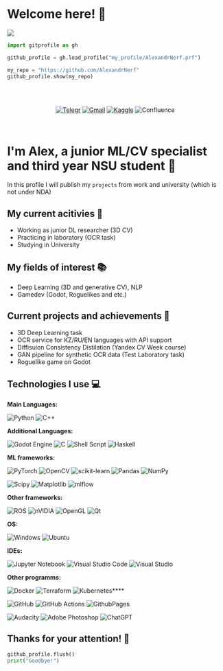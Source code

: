 # Welcome here! 👋

<img src="https://wallpapers.com/images/hd/nausicaa-of-the-valley-of-the-wind-2489-x-700-wallpaper-9oi9zc1u9xzqm9ky.jpg">

<br>

```python
import gitprofile as gh

github_profile = gh.load_profile("my_profile/AlexandrNerf.prf")

my_repo = "https://github.com/AlexandrNerf"
github_profile.show(my_repo)
```
<br><br>

<div align='center'>
  
[![Telegr](https://img.shields.io/badge/Telegram-2CA5E0?style=for-the-badge&logo=telegram&logoColor=white)](https://t.me/Nerfmanich)
[![Gmail](https://img.shields.io/badge/Gmail-D14836?style=for-the-badge&logo=gmail&logoColor=white)](a.varnakin@g.nsu.ru)
[![Kaggle](https://img.shields.io/badge/Kaggle-20BEFF?style=for-the-badge&logo=Kaggle&logoColor=white)]()
![Confluence](https://img.shields.io/badge/confluence-%23172BF4.svg?style=for-the-badge&logo=confluence&logoColor=white)

</div>

<br>

# I'm Alex, a junior ML/CV specialist and third year NSU student 💼

In this profile I will publish my 
`projects`
from work and university (which is not under NDA)

## My current acitivies 📝

- Working as junior DL researcher (3D CV)
- Practicing in laboratory (OCR task)
- Studying in University

## My fields of interest 📚

- Deep Learning (3D and generative CV), NLP
- Gamedev (Godot, Roguelikes and etc.)

## Current projects and achievements 🏢

- 3D Deep Learning task
- OCR service for KZ/RU/EN languages with API support
- Diffisuion Consistency Distilation (Yandex CV Week course)
- GAN pipeline for synthetic OCR data (Test Laboratory task)
- Roguelike game on Godot

## Technologies I use 💻

__Main Languages:__

![Python](https://img.shields.io/badge/python-3670A0?style=for-the-badge&logo=python&logoColor=ffdd54)
![C++](https://img.shields.io/badge/C%2B%2B-00599C?style=for-the-badge&logo=c%2B%2B&logoColor=white)

__Additional Languages:__

![Godot Engine](https://img.shields.io/badge/GODOT-%23FFFFFF.svg?style=for-the-badge&logo=godot-engine)
![C](https://img.shields.io/badge/c-%2300599C.svg?style=for-the-badge&logo=c&logoColor=white)
![Shell Script](https://img.shields.io/badge/shell_script-%23121011.svg?style=for-the-badge&logo=gnu-bash&logoColor=white)
![Haskell](https://img.shields.io/badge/Haskell-5e5086?style=for-the-badge&logo=haskell&logoColor=white)

__ML frameworks:__

![PyTorch](https://img.shields.io/badge/PyTorch-%23EE4C2C.svg?style=for-the-badge&logo=PyTorch&logoColor=white)
![OpenCV](https://img.shields.io/badge/opencv-%23white.svg?style=for-the-badge&logo=opencv&logoColor=white)
![scikit-learn](https://img.shields.io/badge/scikit--learn-%23F7931E.svg?style=for-the-badge&logo=scikit-learn&logoColor=white)
![Pandas](https://img.shields.io/badge/pandas-%23150458.svg?style=for-the-badge&logo=pandas&logoColor=white)
![NumPy](https://img.shields.io/badge/numpy-%23013243.svg?style=for-the-badge&logo=numpy&logoColor=white)

![Scipy](https://img.shields.io/badge/SciPy-%230C55A5.svg?style=for-the-badge&logo=scipy&logoColor=%white)
![Matplotlib](https://img.shields.io/badge/Matplotlib-%23ffffff.svg?style=for-the-badge&logo=Matplotlib&logoColor=black)
![mlflow](https://img.shields.io/badge/mlflow-%23d9ead3.svg?style=for-the-badge&logo=numpy&logoColor=blue)

__Other frameworks:__

![ROS](https://img.shields.io/badge/ros-%230A0FF9.svg?style=for-the-badge&logo=ros&logoColor=white)
![nVIDIA](https://img.shields.io/badge/cuda-000000.svg?style=for-the-badge&logo=nVIDIA&logoColor=green)
![OpenGL](https://img.shields.io/badge/OpenGL-%23FFFFFF.svg?style=for-the-badge&logo=opengl)
![Qt](https://img.shields.io/badge/Qt-%23217346.svg?style=for-the-badge&logo=Qt&logoColor=white)

__OS:__

![Windows](https://img.shields.io/badge/Windows-0078D6?style=for-the-badge&logo=windows&logoColor=white)
![Ubuntu](https://img.shields.io/badge/Ubuntu-E95420?style=for-the-badge&logo=ubuntu&logoColor=white)

__IDEs:__

![Jupyter Notebook](https://img.shields.io/badge/jupyter-%23FA0F00.svg?style=for-the-badge&logo=jupyter&logoColor=white)
![Visual Studio Code](https://img.shields.io/badge/Visual%20Studio%20Code-0078d7.svg?style=for-the-badge&logo=visual-studio-code&logoColor=white)
![Visual Studio](https://img.shields.io/badge/Visual%20Studio-5C2D91.svg?style=for-the-badge&logo=visual-studio&logoColor=white)

__Other programms:__


![Docker](https://img.shields.io/badge/docker-%230db7ed.svg?style=for-the-badge&logo=docker&logoColor=white)
![Terraform](https://img.shields.io/badge/terraform-%235835CC.svg?style=for-the-badge&logo=terraform&logoColor=white)
![Kubernetes](https://img.shields.io/badge/kubernetes-%23326ce5.svg?style=for-the-badge&logo=kubernetes&logoColor=white)****

![GitHub](https://img.shields.io/badge/github-%23121011.svg?style=for-the-badge&logo=github&logoColor=white)
![GitHub Actions](https://img.shields.io/badge/github%20actions-%232671E5.svg?style=for-the-badge&logo=githubactions&logoColor=white)
![GithubPages](https://img.shields.io/badge/github%20pages-121013?style=for-the-badge&logo=github&logoColor=white)

![Audacity](https://img.shields.io/badge/Audacity-0000CC?style=for-the-badge&logo=audacity&logoColor=white)
![Adobe Photoshop](https://img.shields.io/badge/adobe%20photoshop-%2331A8FF.svg?style=for-the-badge&logo=adobe%20photoshop&logoColor=white)
![ChatGPT](https://img.shields.io/badge/chatGPT-74aa9c?style=for-the-badge&logo=openai&logoColor=white)


## Thanks for your attention! 🎲

```python
github_profile.flush()
print("Goodbye!")
```
